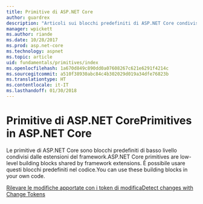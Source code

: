 ```yaml
---
title: Primitive di ASP.NET Core
author: guardrex
description: "Articoli sui blocchi predefiniti di ASP.NET Core condivisi dalle estensioni del framework che è possibile usare nel codice."
manager: wpickett
ms.author: riande
ms.date: 10/28/2017
ms.prod: asp.net-core
ms.technology: aspnet
ms.topic: article
uid: fundamentals/primitives/index
ms.openlocfilehash: 1a670d849c890dd0a07608267c621e6291f4214c
ms.sourcegitcommit: a510f38930abc84c4b302029d019a34dfe76823b
ms.translationtype: HT
ms.contentlocale: it-IT
ms.lasthandoff: 01/30/2018
---
```

# <a name="primitives-in-aspnet-core"></a><span data-ttu-id="f1a16-103">Primitive di ASP.NET Core</span><span class="sxs-lookup"><span data-stu-id="f1a16-103">Primitives in ASP.NET Core</span></span>

<span data-ttu-id="f1a16-104">Le primitive di ASP.NET Core sono blocchi predefiniti di basso livello condivisi dalle estensioni del framework.</span><span class="sxs-lookup"><span data-stu-id="f1a16-104">ASP.NET Core primitives are low-level building blocks shared by framework extensions.</span></span> <span data-ttu-id="f1a16-105">È possibile usare questi blocchi predefiniti nel codice.</span><span class="sxs-lookup"><span data-stu-id="f1a16-105">You can use these building blocks in your own code.</span></span>

[<span data-ttu-id="f1a16-106">Rilevare le modifiche apportate con i token di modifica</span><span class="sxs-lookup"><span data-stu-id="f1a16-106">Detect changes with Change Tokens</span></span>](xref:fundamentals/primitives/change-tokens)
